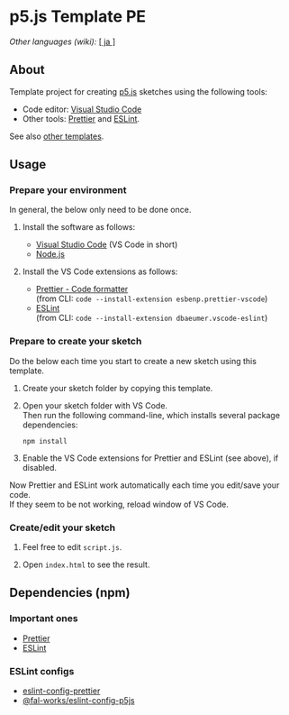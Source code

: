 # p5.js Template PE

*Other languages (wiki):* [[ ja ]](https://github.com/fal-works/p5js-template-pe/wiki/Readme-ja)

## About

Template project for creating [p5.js](https://p5js.org/) sketches using the following tools:

- Code editor: [Visual Studio Code](https://code.visualstudio.com/)
- Other tools: [Prettier](https://prettier.io/) and [ESLint](https://eslint.org/).

See also [other templates](https://fal-works.github.io/p5js-templates/).


## Usage

### Prepare your environment

In general, the below only need to be done once.

1. Install the software as follows:

   - [Visual Studio Code](https://code.visualstudio.com/) (VS Code in short)
   - [Node.js](https://nodejs.org/)

2. Install the VS Code extensions as follows:

    - [Prettier - Code formatter](https://marketplace.visualstudio.com/items?itemName=esbenp.prettier-vscode)  
    (from CLI: `code --install-extension esbenp.prettier-vscode`)
    - [ESLint](https://marketplace.visualstudio.com/items?itemName=dbaeumer.vscode-eslint)  
    (from CLI: `code --install-extension dbaeumer.vscode-eslint`)

### Prepare to create your sketch

Do the below each time you start to create a new sketch using this template.

1. Create your sketch folder by copying this template.

2. Open your sketch folder with VS Code.  
Then run the following command-line, which installs several package dependencies:

    ```shell
    npm install
    ```

3. Enable the VS Code extensions for Prettier and ESLint (see above), if disabled.

Now Prettier and ESLint work automatically each time you edit/save your code.  
If they seem to be not working, reload window of VS Code.

### Create/edit your sketch

1. Feel free to edit `script.js`.

2. Open `index.html` to see the result.


## Dependencies (npm)

### Important ones

- [Prettier](https://www.npmjs.com/package/prettier)
- [ESLint](https://www.npmjs.com/package/eslint)

### ESLint configs

- [eslint-config-prettier](https://www.npmjs.com/package/eslint-config-prettier)
- [@fal-works/eslint-config-p5js](https://www.npmjs.com/package/@fal-works/eslint-config-p5js)
